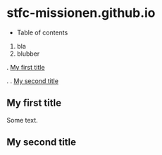 # stfc-missionen.github.io

* Table of contents
1. bla
1. blubber

  . [My first title](#my-first-title)

  . . [My second title](#my-second-title)

## My first title
Some text.
## My second title
